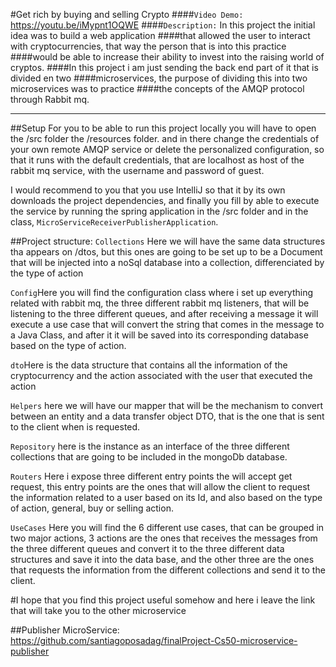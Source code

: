 #Get rich by buying and selling Crypto
####`Video Demo:` https://youtu.be/iMypnt1OQWE
####`Description:` In this project the initial idea was to build a web application
####that allowed the user to interact with cryptocurrencies, that way the person that is into this practice
####would be able to increase their ability to invest into the raising world of cryptos.
####In this project i am just sending the back end part of it that is divided en two
####microservices, the purpose of dividing this into two microservices was to practice
####the concepts of the AMQP protocol through Rabbit mq.

----

##Setup
For you to be able to run this project locally you will have to open the /src folder
the /resources folder. and in there change the credentials of your own remote AMQP service
or delete the personalized configuration, so that it runs with the default credentials,
that are localhost as host of the rabbit mq service, with the username and password of guest.

I would recommend to you that you use IntelliJ so that it by its own downloads the project
dependencies, and finally you fill by able to execute the service by running the spring application
in the /src folder and in the class, `MicroServiceReceiverPublisherApplication`.

##Project structure:
`Collections` Here we will have the same data structures tha appears on /dtos, but this ones are going to 
be set up to be a Document that will be injected into a noSql database into a collection, differenciated by
the type of action

`Config`Here you will find the configuration class where i set up everything related
with rabbit mq, the three different rabbit mq listeners, that will be listening to the 
three different queues, and after receiving a message it will execute a use case that will
convert the string that comes in the message to a Java Class, and after it it will be saved 
into its corresponding database based on the type of action.

`dto`Here is the data structure that contains all the information of the cryptocurrency and
the action associated with the user that executed the action

`Helpers` here we will have our mapper that will be the mechanism to convert between an entity and a 
data transfer object DTO, that is the one that is sent to the client when is requested.

`Repository` here is the instance as an interface of the three different collections that are going to be 
included in the mongoDb database.

`Routers` Here i expose three different entry points the will accept get request, this entry points are the ones that 
will allow the client to request the information related to a user based on its Id, and also based on the type of action,
general, buy or selling action.

`UseCases` Here you will find the 6 different use cases, that can be grouped in two major actions, 3 actions are the ones that
receives the messages from the three different queues and convert it to the three different data structures and save it into the data 
base, and the other three are the ones that requests the information from the different collections and send it to the client.

#I hope that you find this project useful somehow and here i leave the link that will take you to the other microservice


##Publisher MicroService: https://github.com/santiagoposadag/finalProject-Cs50-microservice-publisher